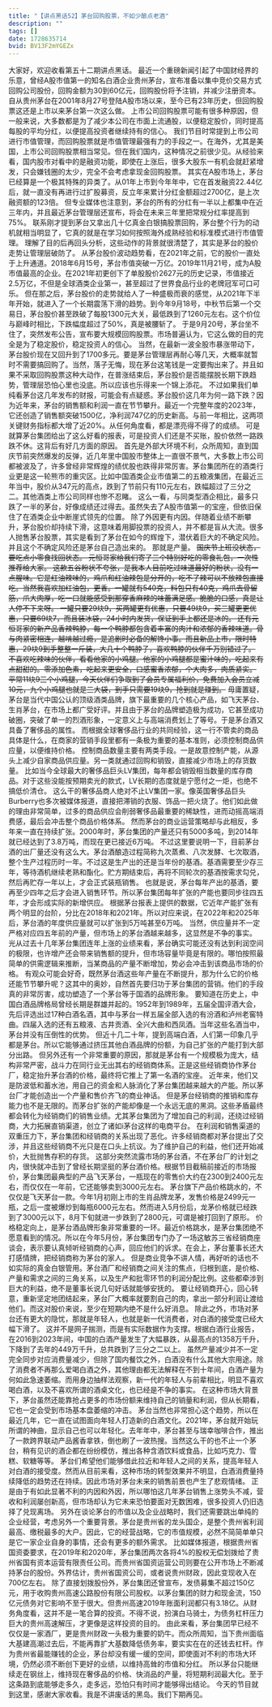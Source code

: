 ```yaml
---
title: "【讲点黑话52】茅台回购股票，不如少酿点老酒"
description: ""
tags: []
date: 1728635714
bvid: BV13F2mYGEZx
---
```

大家好，欢迎收看第五十二期讲点黑话。
最近一个重磅新闻引起了中国财经界的乐意，曾经A股市值第一的知名白酒企业贵州茅台，宣布准备以集中竞价交易方式回购公司股份，回购金额为30到60亿元，回购股份将予注销，并减少注册资本。
自从贵州茅台在2001年8月27号登陆A股市场以来，至今已有23年历史，但回购股票这还是上市以来茅台第一次这么做。
上市公司回购股票可能有很多种原因，但一般来说，大多数都是为了减少本公司在市面上流通股，以便稳定股价，同时提高每股的平均分红，以便提高投资者继续持有的信心。
我们节目时常提到上市公司进行市值管理，而回购股票就是市值管理最强有力的手段之一。在海外，尤其是美国，上市公司回购股票相当常见。但在我们国内，这种情况之前很少见。从经验来看，国内股市对看中的是融资功能，即使在上涨后，很多大股东一有机会就赶紧增发，只会嫌钱圈的太少，完全不会考虑拿现金回购股票。
其实在A股市场上，茅台已经算是一个极其特殊的异类了。从01年上市到今年年中，它在首发融资22.44亿后，就一直没有再进行过扩股募资，反立年来累计分红金额超过2700亿，是上次融资额的123倍。
但专业媒体也注意到，茅台的所有的分红有一半以上都集中在近三年内，并且最近茅台管理层还宣布，将会在未来三年里把常规分红率提高到75%。
联系刚才提到茅台又拿出几十亿真金白银搞股票回购，茅台整个行为的动机就相当明显了，它真的就是在学习如何按照海外成熟经验和标准模式进行市值管理。
理解了目的后再回头分析，这些动作的背景就很清楚了，其实是茅台的股价走势让管理层破防了。
从茅台股价波动趋势看，在2021年之前，它的股价一直处于上升通道。2018年6月15号，茅台市值突破一万亿。2019年11月21号，成为A股市值最高的企业。在2021年初更创下了单股股价2627元的历史记录，市值接近2.5万亿，不但是全球酒类企业第一，甚至超过了世界食品行业的老牌冠军可口可乐。
但在那之后，茅台股价的走势就给人了一种盛极而衰的感觉，从2021年下半年开始，就进入了一个长期震荡下滑的趋势。到今年9月18号，中秋节后第一个交易日，茅台股价甚至跌破了每股1300元大关，最低跌到了1260元左右。这个价位与巅峰时相比，下跌幅度超过了50%，真是被腰斩了。
于是9月20号，茅台坐不住了，突然发布公告，宣布要大规模回购股票。市场普遍认为，它这么做的目的完全是为了稳定股价，稳定投资人的信心。
当然，在最新一波全股市暴涨带动下，茅台股价现在又回升到了1700多元。要是茅台管理层再耐心等几天，大概率就暂时不需要搞回购了。当然，落子无悔，现在茅台这笔钱是一定要掏出来了。并且如果不采取回购股票这种大动作，在普涨结束后，茅台股价是否能摆脱长期下跌趋势，管理层恐怕心里也没底。所以应该也乐得来一个锦上添花。
不过如果我们单纯看茅台这几年发布的财报，可能会有点疑惑。茅台股价这几年为何一路下跌？因为近年来，茅台的销售额和利润一直在节节攀升。最近一个完整年度的2023年，它还创造了销售额突破1500亿，净利润747亿的历史新高。与前一年相比，这两项关键财务指标都大增了近20%。从任何角度看，都是漂亮得不得了的成绩。
可是就算茅台集团给出了这么好看的报表，可是投资人们还是不买账，股价依然一路跌跌不休。这背后有好几方面的原因。
首先是外部大环境不利，众所周知，直到国庆节前突然爆发的反弹，近几年里中国股市整体上一直很不景气，大多数上市公司都被波及了，许多曾经非常辉煌的绩优股也跌得非常厉害。茅台集团所在的酒类行业更是这一轮熊市的重灾区。比如中国酒类企业市值第二的五粮液集团，在最近三年当中，股价从347元的高点，跌到了节前只有110元左右，跌幅超过了三分之二。其他酒类上市公司同样也惨不忍睹。
这么一看，与同类型酒企相比，最多只跌了一半的茅台，好像成绩还过得去。虽然失去了A股市值第一的宝座，但依旧保住了在酒类企业中断崖式领先的位置。
除了外因更有内因。伴随着业绩不断攀升，茅台股价却持续下滑，这意味着用脚投票的投资人，并不都是盲从大流。很多人抛售茅台股票，其实是看到了茅台在如今的辉煌下，潜伏着巨大的不确定风险。并且这个不确定风险还是茅台自己造出来的。
那就是产量。
<strike>国庆节上班没状态，要吃点小零食找回状态。
元恒哥家给我们寄了三个特别好吃的零食礼包，一次性推荐给大家。
这款五谷粉状不夸张，是我本人目前吃过味道最好的粉状，没有一点腥味。它是红油辣味的，鸡爪和红油辣包是分开的，吃不了辣可以不放辣包直接吃。当然我喜欢加红油包，更香。一罐就有540克，料包只有40克，鸡爪去骨留筋，爪大肉厚，吃一口就能感受到那穿香麻辣的味蕾满足感。脆脆的口感，真是让人停不下来呀。
一罐只要29块9，买两罐更有优惠，只要49块9，买三罐更更优惠，只要69块7，而且装冰袋，24小时内发货，保证到手上都还是冰的。
还有元恒哥家的新产品香辣鸭脖，每一个鸭脖都包含着丰富的肉汁和浓郁的香辣味道。骨与肉紧密相连，越啃越过瘾，是追剧时必备的解馋小事。而且新品上市，限时特惠，29块9到手整整一斤装，大几十个鸭脖子，喜欢鸭脖的伙伴千万别错过了。
不喜欢吃辣味的伙伴，看看他家的小鸡腿。他家的小鸡腿都是蜜汁味的，吃起来有点甜甜的。零添加色素，吃起来更安全，口感蜜香浓郁，个大肉多，肉质紧实。
平常11块9三个小鸡腿，今天伙伴们争取到了会员专属福利价，免费加入会员立减10元，九个小鸡腿也就是三大袋，到手只需要19块9，抢到就是赚到。</strike>
毋庸置疑，茅台是当代中国公认的顶级酒类品牌，旗下最重要的几个核心产品，如飞天茅台、生肖茅台，在市场上都广受好评。并且由于茅台的品牌塑造极为成功，它甚至成功破圈，突破了单一的烈酒形象，一定意义上与高端消费划上了等号。于是茅台酒又具备了奢侈品的属性。
而根据全球奢侈品行业的共同经验，这一行不管卖的商品具体是什么，在商家的营销手段里都有一条极为重要的基本准则，必须控制商品供应量，以便维持价格。
控制商品数量主要有两类手段。一是故意控制产能，从源头上减少自家商品供应量。另一类就通过回购和销毁，直接减少市场上的存货数量。
比如当今全球最大的奢侈品巨头LV集团，每年都会销毁相当数量的库存商品。对于这些没能按预期卖光的款式，LV长期的态度就是宁愿付之一炬，也绝不搞低价清仓。
这么干的奢侈品商人绝对不止LV集团一家。像英国奢侈品巨头Burberry也多次被媒体报道，直接把滞销的衣服、饰品一把火烧了。他们如此做的理由非常简单，过多的商品供应会削弱奢侈品最重要的稀缺性，进而动摇高端消费感，最后会冲击整个商品价格体系。
然而茅台的商业运营策略却与此相反，多年来一直在持续扩张。2000年时，茅台集团的产量还只有5000多吨，到2014年就已经达到了3.8万吨，而现在更已接近6万吨。
不过这里要说明一下，目前茅台酒的出厂量还没有这么大。茅台酒酿造过程简称九次蒸煮、八次发酵、七次取酒，整个生产过程历时一年。不过这是生产出的还是当年份的基酒。基酒需要至少存三年，等待酒机继续老熟和酯化。贮方期结束后，再将不同轮次的基酒按需求勾兑，然后再贮存一年以上，才会正式装瓶销售。
也就是说，茅台每年产出的基酒，要再至少四年之后才会进入销售环节。所以茅台集团每年扩张的产能也要同步往四五年，才会形成实际的新增供应。
根据茅台报表上提供的数据，它近年产能扩张有两个明显的台阶，分比在2018年和2021年。所以对应来说，在2022年和2025年后，茅台酒的年度供应量就可以扩张到5万吨甚至6万吨。
当然，供应量并不一定严格对应四五年前的产量，但市场上的茅台酒越来越多，这显然是不争的事实。
光从过去十几年茅台集团连年上涨的业绩来看，茅台确实可能还没有达到利润空间的极限，也许增产还会带来销售额的提升，但市场容量毕竟是有限的。哪怕按照最简单的供需逻辑来推断，当某商品的产量不断增加，势必会冲击到该商品市场的价格。
有观众可能会好奇，既然茅台酒这些年产量在不断提升，那为什么它的价格还能节节攀升呢？这其中的奥妙，自然首先要归功于茅台集团的营销。他们的手段真的非常厉害，成功塑造了一个茅台等于国酒的品牌形象。
要知道在历史上，中国白酒品牌格局曾经长期是群雄并起的。1952年到1989年，五届全国评酒大会，先后评选出过17种白酒名酒，其中与茅台一样五届全部入选的有汾酒和泸州老窖特曲。四届入选的还有五粮液、古井贡酒、全兴大曲和西凤酒。当年这些名酒当中，茅台并没有压倒性的优势。
但近十几二十年，提到高端白酒，人们第一印象几乎都是茅台。所以它能够通过挤压其他白酒品牌的份额，为自己扩张的产能打到大部分出路。
但另外还有一个非常重要的原因，那就是茅台有一个规模极为庞大，结构非常严密，战斗力在同行业无出其右的经销商体系。正是这些经销商协作茅台厂，稳定抬升茅台酒的价格，最终将它推上了第一名酒的宝座。
近年来，他们又是防波低和蓄水池，用自己的资金和人脉消化了茅台集团越来越大的产能。所以茅台厂才能创造出一个产量和售价齐飞的商业神话。
但是茅台经销商的推销和库存能力也不是无限的。而茅台扩张的产能却像是一个永远无底的黑洞。这些矛盾最终都会转化为经销商们的销售业绩。尤其茅台集团为了增加自己的利润，还绕过经销商，大力拓展直销渠道，创立了诸如i茅台这样的电商平台。
在利润和销售渠道的双重压力下，茅台集团和经销商的关系出现了恶化。许多经销商都对茅台提出了交涉，并且这些经销商不光只是在口头上抗议。为了维护自己的利益，他们还开始减价，大批抛售存积的存货。
这部分突然流露市场的茅台酒，不在茅台厂的计划之内，很快就冲击到了曾经长期坚挺的茅台酒价格。根据节目截稿前接近的市场报价，茅台集团最典型的产品飞天茅台，一瓶现在的零售价大约在2300到2400元左右，而仅仅在一年前，它还能够卖到3000元左右。
茅台旗下产品价格跳水的，不仅仅是飞天茅台一款。今年1月初刚上市的生肖品牌龙茅，发售价格是2499元一瓶，之后一度被爆炒到每瓶6000元左右。然而进入5月份后，龙茅价格就已经跌到了3000元以下，8月下旬就进一步跌到了2800元，可谓是被打回到了原形。
价格稳定向上，是茅台酒品牌形象非常重要的一环。最近价格跳水，是茅台集团绝不愿意看到的情况。所以在今年5月份，茅台集团专门办了一场这敏苏三省经销商座谈会，表示要认真倾听经销商的心声，回应他们的诉求。在会上，茅台董事长还大打感情牌，把经销商称为茅台的家人。
但是商业竞争不讲人情，再好听的话也不如实际的真金白银管用。茅台酒厂和经销商之间关注的焦点，归根到底，是价格、产量和需求之间的三角关系，以及生产和批零环节的利润分配比例。这些都牵涉到巨大的利益，绝不是董事长说几句好话就能够安抚的。
要让经销商开心，回心转意，重新坚定地团结起来，茅台厂大概率就要割自己的肉，拿出一部分利润让渡给他们。而这对股价来说，至少在短期内绝不是什么好消息。
除此之外，市场对茅台还有更大的隐忧，那就是年轻人，也就是新一代消费者，对白酒的接受度已经大幅下滑了。
这并不是网子揣测，而是有实际数据作为支撑。根据白酒行业报告，在2016到2023年间，中国的白酒产量发生了大幅暴跌，从最高点的1358万千升，下降到了去年的449万千升，总共跌到了三分之二以上。
虽然产量减少并不一定完全同步对应消费量减少，但除了国内餐饮之外，白酒没有什么其他大宗用途。除了消费者不再那么爱喝白酒之外，其他理由都无法解释在不到十年间，白酒产量为何如此急速萎缩。而用身边抽样法观察，新一代的年轻人与前辈相比，明显不喜欢喝白酒，以及不喜欢所谓的酒桌文化，也已经是不争的事实。
在这种市场大背景下，茅台虽然还能靠抢占更多的市场份额来维持自己的销量和利润，但从长期看，它也一定会受到市场基本盘萎缩的冲击。
茅台当然也非常担心这个趋势，所以在最近几年，它一直在试图面向年轻人打造新的白酒文化。2021年，茅台就开始玩所谓的神曲，显示自己也可以年轻化。去年年中，茅台甚至与瑞幸咖啡合作，推出了一款跨界联动产品酱香拿铁，倒也刷了一波热搜。当然这么干的也不止一个茅台，稍有见识的酒企都在纷纷模仿，推出各种含酒饮料或食品，比如巧克力、雪糕、软糖等等。
茅台们希望他们能够借此拉近和年轻人之间的关系，提高年轻人对白酒的接受度。然而从目前来看，这种市场的转型效果并不明显，白酒消费量持续降低的趋势还在持续。因此市场对茅台未来的销售前景也产生了悲观情绪。
正是由于有如此显著不利的内因和外因，所以哪怕这几年茅台销售上涨势头不减，营收和利润屡创新高，但市场却认为它未来恐怕要面对无数困难，很多投资人仍旧选择了兑现离场。
另外在谈论茅台的市值以及企业战略时，我们还需要跳出单纯的企业经营，考虑另外一个重要背景。茅台是贵州省的龙头国企，是整个贵州省利润最高、缴税最多的大户。因此，它的经营战略，它的市值规模，必然不简简单单只是它一家企业自身的事情，还会有更多的额外需求。
比如媒体报道，根据贵州省国资委要求，在2019年和2020年，茅台集团两次各将4%的股权无偿划拨给了贵州省国有资本运营有限责任公司。而贵州省国资运营公司则要在公开市场上不断减持茅台的股份。外界估计，贵州省国资公司，或者说贵州财政，因此变现收入在700亿左右。
除了直接划拨股份外，茅台集团还曾宣布，发债募集不超过150亿元，用于收购贵州高速公路股份有限公司股权。以茅台集团的财力和现金流，150亿元债务对它影响不至于很大。但贵州高速2019年账面利润都只有3.18亿。从财务角度看，这并不是一笔合算的投资。不得不说，扮演白马骑士，为债务杠杆压力巨大的贵州高速解压，才更像是这样投资的目的。
由此来看，茅台集团早已经不仅仅是一家酒厂，更是贵州财政一头极为重要的奶牛。而众所周知，当下贵州面临大基建高潮过去后，不能再靠扩大基数降低债务率，要实实在在的还钱去杠杆。作为贵州省最能赚钱的企业，茅台却没有缓一缓的空间，即使面对不利的市场大环境，仍然必须不断创下更好的业绩，以维持高耸的市值和分红。
所以茅台只能继续走在钢丝上，维持现在奢侈品的价格、快消品的产量，将短期利润最大化。至于这条路到底能够走多久，走多远，恐怕只有时间才能够得出结论。
今天的节目就到这里，感谢大家收看。我是不讲废话的黑岛。我们下期再见。

